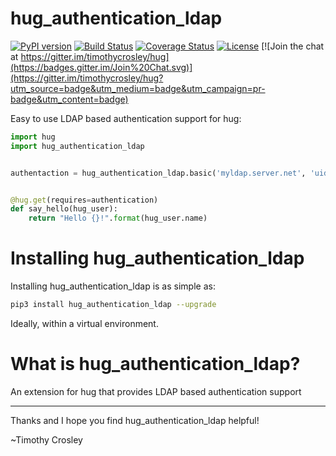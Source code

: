 hug_authentication_ldap
===================

[![PyPI version](https://badge.fury.io/py/hug_authentication_ldap.svg)](http://badge.fury.io/py/hug_authentication_ldap)
[![Build Status](https://travis-ci.org/timothycrosley/hug_authentication_ldap.svg?branch=master)](https://travis-ci.org/timothycrosley/hug_authentication_ldap)
[![Coverage Status](https://coveralls.io/repos/timothycrosley/hug_authentication_ldap/badge.svg?branch=master&service=github)](https://coveralls.io/github/timothycrosley/hug_authentication_ldap?branch=master)
[![License](https://img.shields.io/github/license/mashape/apistatus.svg)](https://pypi.python.org/pypi/hug_authentication_ldap/)
[![Join the chat at https://gitter.im/timothycrosley/hug](https://badges.gitter.im/Join%20Chat.svg)](https://gitter.im/timothycrosley/hug?utm_source=badge&utm_medium=badge&utm_campaign=pr-badge&utm_content=badge)

Easy to use LDAP based authentication support for hug:

```py
import hug
import hug_authentication_ldap


authentaction = hug_authentication_ldap.basic('myldap.server.net', 'uid={user_name},ou=people')


@hug.get(requires=authentication)
def say_hello(hug_user):
    return "Hello {}!".format(hug_user.name)
```

Installing hug_authentication_ldap
===================

Installing hug_authentication_ldap is as simple as:

```bash
pip3 install hug_authentication_ldap --upgrade
```

Ideally, within a virtual environment.


What is hug_authentication_ldap?
===================

An extension for hug that provides LDAP based authentication support

--------------------------------------------

Thanks and I hope you find hug_authentication_ldap helpful!

~Timothy Crosley
